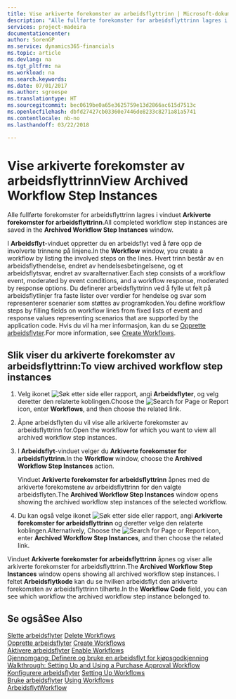 ```yaml
---
title: Vise arkiverte forekomster av arbeidsflyttrinn | Microsoft-dokumentasjon
description: "Alle fullførte forekomster for arbeidsflyttrinn lagres i vinduet **Arkiverte forekomster for arbeidsflyttrinn**."
services: project-madeira
documentationcenter: 
author: SorenGP
ms.service: dynamics365-financials
ms.topic: article
ms.devlang: na
ms.tgt_pltfrm: na
ms.workload: na
ms.search.keywords: 
ms.date: 07/01/2017
ms.author: sgroespe
ms.translationtype: HT
ms.sourcegitcommit: bec0619be0a65e3625759e13d2866ac615d7513c
ms.openlocfilehash: dbfd27427cb03360e7446de8233c8271a81a5741
ms.contentlocale: nb-no
ms.lasthandoff: 03/22/2018

---
```

# <a name="view-archived-workflow-step-instances"></a><span data-ttu-id="35a30-103">Vise arkiverte forekomster av arbeidsflyttrinn</span><span class="sxs-lookup"><span data-stu-id="35a30-103">View Archived Workflow Step Instances</span></span>
<span data-ttu-id="35a30-104">Alle fullførte forekomster for arbeidsflyttrinn lagres i vinduet **Arkiverte forekomster for arbeidsflyttrinn**.</span><span class="sxs-lookup"><span data-stu-id="35a30-104">All completed workflow step instances are saved in the **Archived Workflow Step Instances** window.</span></span>  

 <span data-ttu-id="35a30-105">I **Arbeidsflyt**-vinduet oppretter du en arbeidsflyt ved å føre opp de involverte trinnene på linjene.</span><span class="sxs-lookup"><span data-stu-id="35a30-105">In the **Workflow** window, you create a workflow by listing the involved steps on the lines.</span></span> <span data-ttu-id="35a30-106">Hvert trinn består av en arbeidsflythendelse, endret av hendelsesbetingelsene, og et arbeidsflytsvar, endret av svaralternativer.</span><span class="sxs-lookup"><span data-stu-id="35a30-106">Each step consists of a workflow event, moderated by event conditions, and a workflow response, moderated by response options.</span></span> <span data-ttu-id="35a30-107">Du definerer arbeidsflyttrinn ved å fylle ut felt på arbeidsflytlinjer fra faste lister over verdier for hendelse og svar som representerer scenarier som støttes av programkoden.</span><span class="sxs-lookup"><span data-stu-id="35a30-107">You define workflow steps by filling fields on workflow lines from fixed lists of event and response values representing scenarios that are supported by the application code.</span></span> <span data-ttu-id="35a30-108">Hvis du vil ha mer informasjon, kan du se [Opprette arbeidsflyter](across-how-to-create-workflows.md).</span><span class="sxs-lookup"><span data-stu-id="35a30-108">For more information, see [Create Workflows](across-how-to-create-workflows.md).</span></span>  

## <a name="to-view-archived-workflow-step-instances"></a><span data-ttu-id="35a30-109">Slik viser du arkiverte forekomster av arbeidsflyttrinn:</span><span class="sxs-lookup"><span data-stu-id="35a30-109">To view archived workflow step instances</span></span>  
1.  <span data-ttu-id="35a30-110">Velg ikonet ![Søk etter side eller rapport](media/ui-search/search_small.png "Søk etter side eller rapport"), angi **Arbeidsflyter**, og velg deretter den relaterte koblingen.</span><span class="sxs-lookup"><span data-stu-id="35a30-110">Choose the ![Search for Page or Report](media/ui-search/search_small.png "Search for Page or Report icon") icon, enter **Workflows**, and then choose the related link.</span></span>  
2.  <span data-ttu-id="35a30-111">Åpne arbeidsflyten du vil vise alle arkiverte forekomster av arbeidsflyttrinn for.</span><span class="sxs-lookup"><span data-stu-id="35a30-111">Open the workflow for which you want to view all archived workflow step instances.</span></span>  
3.  <span data-ttu-id="35a30-112">I **Arbeidsflyt**-vinduet velger du **Arkiverte forekomster for arbeidsflyttrinn**.</span><span class="sxs-lookup"><span data-stu-id="35a30-112">In the **Workflow** window, choose the **Archived Workflow Step Instances** action.</span></span>  

    <span data-ttu-id="35a30-113">Vinduet **Arkiverte forekomster for arbeidsflyttrinn** åpnes med de arkiverte forekomstene av arbeidsflyttrinn for den valgte arbeidsflyten.</span><span class="sxs-lookup"><span data-stu-id="35a30-113">The **Archived Workflow Step Instances** window opens showing the archived workflow step instances of the selected workflow.</span></span>  
4.  <span data-ttu-id="35a30-114">Du kan også velge ikonet ![Søk etter side eller rapport](media/ui-search/search_small.png "Søk etter side eller rapport"), angi **Arkiverte forekomster for arbeidsflyttrinn** og deretter velge den relaterte koblingen.</span><span class="sxs-lookup"><span data-stu-id="35a30-114">Alternatively, Choose the ![Search for Page or Report](media/ui-search/search_small.png "Search for Page or Report icon") icon, enter **Archived Workflow Step Instances**, and then choose the related link.</span></span>  

<span data-ttu-id="35a30-115">Vinduet **Arkiverte forekomster for arbeidsflyttrinn** åpnes og viser alle arkiverte forekomster for arbeidsflyttrinn.</span><span class="sxs-lookup"><span data-stu-id="35a30-115">The **Archived Workflow Step Instances** window opens showing all archived workflow step instances.</span></span> <span data-ttu-id="35a30-116">I feltet **Arbeidsflytkode** kan du se hvilken arbeidsflyt den arkiverte forekomsten av arbeidsflyttrinn tilhørte.</span><span class="sxs-lookup"><span data-stu-id="35a30-116">In the **Workflow Code** field, you can see which workflow the archived workflow step instance belonged to.</span></span>  

## <a name="see-also"></a><span data-ttu-id="35a30-117">Se også</span><span class="sxs-lookup"><span data-stu-id="35a30-117">See Also</span></span>  
 <span data-ttu-id="35a30-118">[Slette arbeidsflyter](across-how-to-delete-workflows.md) </span><span class="sxs-lookup"><span data-stu-id="35a30-118">[Delete Workflows](across-how-to-delete-workflows.md) </span></span>  
 <span data-ttu-id="35a30-119">[Opprette arbeidsflyter](across-how-to-create-workflows.md) </span><span class="sxs-lookup"><span data-stu-id="35a30-119">[Create Workflows](across-how-to-create-workflows.md) </span></span>  
 <span data-ttu-id="35a30-120">[Aktivere arbeidsflyter](across-how-to-enable-workflows.md) </span><span class="sxs-lookup"><span data-stu-id="35a30-120">[Enable Workflows](across-how-to-enable-workflows.md) </span></span>  
 <span data-ttu-id="35a30-121">[Gjennomgang: Definere og bruke en arbeidsflyt for kjøpsgodkjenning](walkthrough-setting-up-and-using-a-purchase-approval-workflow.md) </span><span class="sxs-lookup"><span data-stu-id="35a30-121">[Walkthrough: Setting Up and Using a Purchase Approval Workflow](walkthrough-setting-up-and-using-a-purchase-approval-workflow.md) </span></span>  
 <span data-ttu-id="35a30-122">[Konfigurere arbeidsflyter](across-set-up-workflows.md) </span><span class="sxs-lookup"><span data-stu-id="35a30-122">[Setting Up Workflows](across-set-up-workflows.md) </span></span>  
 <span data-ttu-id="35a30-123">[Bruke arbeidsflyter](across-use-workflows.md) </span><span class="sxs-lookup"><span data-stu-id="35a30-123">[Using Workflows](across-use-workflows.md) </span></span>  
 [<span data-ttu-id="35a30-124">Arbeidsflyt</span><span class="sxs-lookup"><span data-stu-id="35a30-124">Workflow</span></span>](across-workflow.md)

